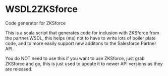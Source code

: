 WSDL2ZKSforce
=============

Code generator for ZKSforce

This is a scala script that generates code for inclusion with ZKSforce from the partner.WSDL, this helps (me) not to have to write lots of boiler plate code, and to more easily support new additons to the Salesforce Partner API.

You do NOT need to use this if you want to use ZKSforce, just grab ZKSforce and go, this is just used to update it to newer API versions as they are released.
